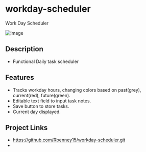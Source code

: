 # workday-scheduler
Work Day Scheduler

![image](https://user-images.githubusercontent.com/98703735/160046548-78085772-ffd7-4408-a971-2c8905e79dc9.png)

## Description
* Functional Daily task scheduler

## Features
* Tracks workday hours, changing colors based on past(grey), current(red), future(green).
* Editable text field to input task notes.
* Save button to store tasks.
* Current day displayed.

## Project Links
* https://github.com/Rbenney15/workday-scheduler.git
* 
